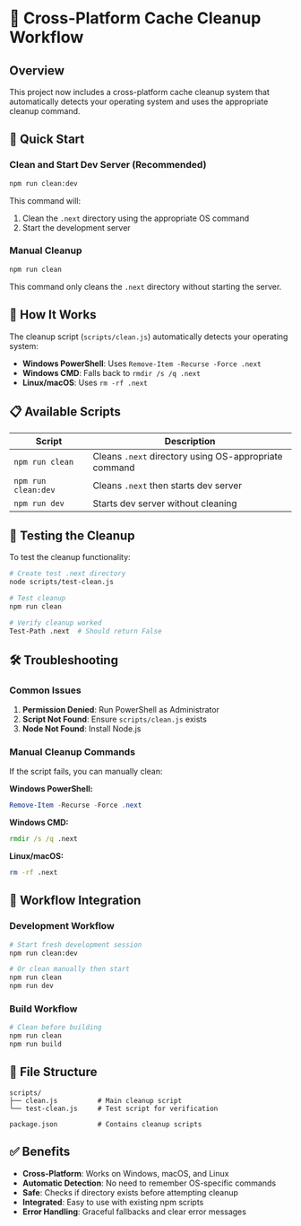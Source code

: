 # 🧹 Cross-Platform Cache Cleanup Workflow

## Overview
This project now includes a cross-platform cache cleanup system that automatically detects your operating system and uses the appropriate cleanup command.

## 🚀 Quick Start

### Clean and Start Dev Server (Recommended)
```bash
npm run clean:dev
```
This command will:
1. Clean the `.next` directory using the appropriate OS command
2. Start the development server

### Manual Cleanup
```bash
npm run clean
```
This command only cleans the `.next` directory without starting the server.

## 🔧 How It Works

The cleanup script (`scripts/clean.js`) automatically detects your operating system:

- **Windows PowerShell**: Uses `Remove-Item -Recurse -Force .next`
- **Windows CMD**: Falls back to `rmdir /s /q .next`
- **Linux/macOS**: Uses `rm -rf .next`

## 📋 Available Scripts

| Script | Description |
|--------|-------------|
| `npm run clean` | Cleans `.next` directory using OS-appropriate command |
| `npm run clean:dev` | Cleans `.next` then starts dev server |
| `npm run dev` | Starts dev server without cleaning |

## 🧪 Testing the Cleanup

To test the cleanup functionality:

```bash
# Create test .next directory
node scripts/test-clean.js

# Test cleanup
npm run clean

# Verify cleanup worked
Test-Path .next  # Should return False
```

## 🛠️ Troubleshooting

### Common Issues

1. **Permission Denied**: Run PowerShell as Administrator
2. **Script Not Found**: Ensure `scripts/clean.js` exists
3. **Node Not Found**: Install Node.js

### Manual Cleanup Commands

If the script fails, you can manually clean:

**Windows PowerShell:**
```powershell
Remove-Item -Recurse -Force .next
```

**Windows CMD:**
```cmd
rmdir /s /q .next
```

**Linux/macOS:**
```bash
rm -rf .next
```

## 🔄 Workflow Integration

### Development Workflow
```bash
# Start fresh development session
npm run clean:dev

# Or clean manually then start
npm run clean
npm run dev
```

### Build Workflow
```bash
# Clean before building
npm run clean
npm run build
```

## 📁 File Structure

```
scripts/
├── clean.js          # Main cleanup script
└── test-clean.js     # Test script for verification

package.json          # Contains cleanup scripts
```

## ✅ Benefits

- **Cross-Platform**: Works on Windows, macOS, and Linux
- **Automatic Detection**: No need to remember OS-specific commands
- **Safe**: Checks if directory exists before attempting cleanup
- **Integrated**: Easy to use with existing npm scripts
- **Error Handling**: Graceful fallbacks and clear error messages
